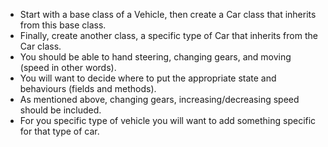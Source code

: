* Start with a base class of a Vehicle, then create a Car class that inherits from this base class.
* Finally, create another class, a specific type of Car that inherits from the Car class.
* You should be able to hand steering, changing gears, and moving (speed in other words).
* You will want to decide where to put the appropriate state and behaviours (fields and methods).
* As mentioned above, changing gears, increasing/decreasing speed should be included.
* For you specific type of vehicle you will want to add something specific for that type of car.
